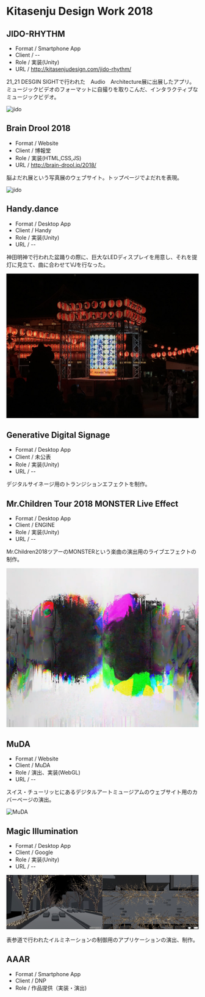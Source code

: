 # Kitasenju Design Work 2018


## JIDO-RHYTHM

* Format / Smartphone App
* Client / --
* Role / 実装(Unity)
* URL / http://kitasenjudesign.com/jido-rhythm/

21_21 DESGIN SIGHTで行われた　Audio　Architecture展に出展したアプリ。
ミュージックビデオのフォーマットに自撮りを取りこんだ、インタラクティブなミュージックビデオ。

![jido](https://kitasenjudesign.github.io/img/jidorhythm3.gif)


## Brain Drool 2018

* Format / Website
* Client / 博報堂
* Role / 実装(HTML,CSS,JS)
* URL / http://brain-drool.jp/2018/

脳よだれ展という写真展のウェブサイト。トップページでよだれを表現。

![jido](https://kitasenjudesign.github.io/img/braindrool.jpg)


## Handy.dance

* Format / Desktop App
* Client / Handy
* Role / 実装(Unity)
* URL / --

神田明神で行われた盆踊りの際に、巨大なLEDディスプレイを用意し、それを提灯に見立て、曲に合わせてVJを行なった。

![kanda](./img/handy01.jpg)

## Generative Digital Signage

* Format / Desktop App
* Client / 未公表
* Role / 実装(Unity)
* URL / --

デジタルサイネージ用のトランジションエフェクトを制作。


## Mr.Children Tour 2018 MONSTER Live Effect

* Format / Desktop App
* Client / ENGINE
* Role / 実装(Unity)
* URL / --

Mr.Children2018ツアーのMONSTERという楽曲の演出用のライブエフェクトの制作。

![children](./img/MrChildren.png)

## MuDA

* Format / Website
* Client / MuDA
* Role / 演出、実装(WebGL)
* URL / --

スイス・チューリッヒにあるデジタルアートミュージアムのウェブサイト用のカバーページの演出。

![MuDA](https://kitasenjudesign.github.io/img/muda01.png)

## Magic Illumination

* Format / Desktop App
* Client / Google
* Role / 実装(Unity)
* URL / --

![magic](./img/pixel.png)

表参道で行われたイルミネーションの制御用のアプリケーションの演出、制作。

## AAAR

* Format / Smartphone App
* Client / DNP
* Role / 作品提供（実装・演出)


